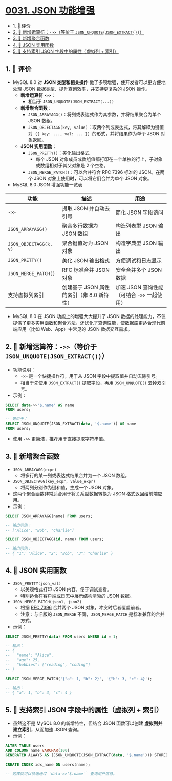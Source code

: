 # [0031. JSON 功能增强](https://github.com/tnotesjs/TNotes.sql/tree/main/notes/0031.%20JSON%20%E5%8A%9F%E8%83%BD%E5%A2%9E%E5%BC%BA)

<!-- region:toc -->

- [1. 🫧 评价](#1--评价)
- [2. 📒 新增运算符：`->>`（等价于 `JSON_UNQUOTE(JSON_EXTRACT())`）](#2--新增运算符-等价于-json_unquotejson_extract)
- [3. 📒 新增聚合函数](#3--新增聚合函数)
- [4. 📒 JSON 实用函数](#4--json-实用函数)
- [5. 📒 支持索引 JSON 字段中的属性（虚拟列 + 索引）](#5--支持索引-json-字段中的属性虚拟列--索引)

<!-- endregion:toc -->

## 1. 🫧 评价

- MySQL 8.0 对 **JSON 类型和相关操作** 做了多项增强，使开发者可以更方便地处理 JSON 数据类型、提升查询效率，并支持更复杂的 JSON 操作。
  - **新增运算符 `->>`**：
    - 相当于 `JSON_UNQUOTE(JSON_EXTRACT(...))`
  - **新增聚合函数**：
    - `JSON_ARRAYAGG()`：将列或表达式作为其参数，并将结果聚合为单个 JSON 数组。
    - `JSON_OBJECTAGG(key, value)`：取两个列或表达式，将其解释为键值对（`{ key: ..., val: ... }`）的形式，并将结果作为单个 JSON 对象返回。
  - **JSON 实用函数**：
    - `JSON_PRETTY()`：美化输出格式
      - 每个 JSON 对象成员或数组值都打印在一个单独的行上，子对象或数组相对于其父对象是 2 个空格。
    - `JSON_MERGE_PATCH()`：可以合并符合 RFC 7396 标准的 JSON。在两个 JSON 对象上使用时，可以将它们合并为单个 JSON 对象。
- MySQL 8.0 JSON 增强功能一览表

| 功能 | 描述 | 用途 |
| --- | --- | --- |
| `->>` | 提取 JSON 并自动去引号 | 简化 JSON 字段访问 |
| `JSON_ARRAYAGG()` | 聚合多行数据为 JSON 数组 | 构造列表型 JSON 输出 |
| `JSON_OBJECTAGG(k, v)` | 聚合键值对为 JSON 对象 | 构造字典型 JSON 输出 |
| `JSON_PRETTY()` | 美化 JSON 输出格式 | 方便调试和日志显示 |
| `JSON_MERGE_PATCH()` | RFC 标准合并 JSON 对象 | 安全合并多个 JSON 数据 |
| 支持虚拟列索引 | 创建基于 JSON 属性的索引（非 8.0 新特性） | 加速 JSON 查询性能（可结合 `->>` 一起使用） |

- MySQL 8.0 在 JSON 功能上的增强大大提升了 JSON 数据的处理能力，不仅提供了更多实用函数和聚合方法，还优化了查询性能，使数据库更适合现代前端应用（比如 Web、App）中常见的 JSON 数据交互需求。

## 2. 📒 新增运算符：`->>`（等价于 `JSON_UNQUOTE(JSON_EXTRACT())`）

- 功能说明：
  - `->>` 是一个快捷操作符，用于从 JSON 字段中提取值并自动去除引号。
  - 相当于先使用 `JSON_EXTRACT()` 提取字段，再用 `JSON_UNQUOTE()` 去掉双引号。
- 示例：

```sql
SELECT data->>'$.name' AS name
FROM users;

-- 等价于：
SELECT JSON_UNQUOTE(JSON_EXTRACT(data, '$.name')) AS name
FROM users;
```

- 使用 `->>` 更简洁，推荐用于直接提取字符串值。

## 3. 📒 新增聚合函数

- `JSON_ARRAYAGG(expr)`
  - 将多行的某一列或表达式结果合并为一个 JSON 数组。
- `JSON_OBJECTAGG(key_expr, value_expr)`
  - 将两列分别作为键和值，生成一个 JSON 对象。
- 这两个聚合函数非常适合用于将关系型数据转换为 JSON 格式返回给前端应用。
- 示例：

```sql
SELECT JSON_ARRAYAGG(name) FROM users;

-- 输出示例：
-- ["Alice", "Bob", "Charlie"]

SELECT JSON_OBJECTAGG(id, name) FROM users;

-- 输出示例：
-- { "1": "Alice", "2": "Bob", "3": "Charlie" }
```

## 4. 📒 JSON 实用函数

- `JSON_PRETTY(json_val)`
  - 以美观格式打印 JSON 内容，便于调试查看。
  - 特别适合在客户端或日志中展示结构清晰的 JSON 数据。
- `JSON_MERGE_PATCH(json1, json2)`
  - 根据 [RFC 7396](https://tools.ietf.org/html/rfc7396) 合并两个 JSON 对象，冲突时后者覆盖前者。
  - 注意：与旧版的 `JSON_MERGE` 不同，`JSON_MERGE_PATCH` 是标准兼容的合并方式。
- 示例：

```sql
SELECT JSON_PRETTY(data) FROM users WHERE id = 1;

-- 输出：
-- {
--   "name": "Alice",
--   "age": 25,
--   "hobbies": ["reading", "coding"]
-- }

SELECT JSON_MERGE_PATCH('{"a": 1, "b": 2}', '{"b": 3, "c": 4}');

-- 输出：
-- { "a": 1, "b": 3, "c": 4 }
```

## 5. 📒 支持索引 JSON 字段中的属性（虚拟列 + 索引）

- 虽然这不是 MySQL 8.0 的新增特性，但结合 JSON 函数可以创建 **虚拟列并建立索引**，从而加速 JSON 查询。
- 示例：

```sql
ALTER TABLE users
ADD COLUMN name VARCHAR(100)
GENERATED ALWAYS AS (JSON_UNQUOTE(JSON_EXTRACT(data, '$.name'))) STORED;

CREATE INDEX idx_name ON users(name);

-- 这样就可以快速通过 `data->>'$.name'` 查询用户信息。
```
